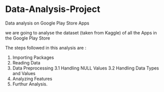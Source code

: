 # Data-Analysis-Project
Data analysis on Google Play Store Apps

we are going to analyse the dataset (taken from Kaggle) of all the Apps in the Google Play Store

The steps followed in this analysis are :
1. Importing Packages
2. Reading Data
3. Data Preprocessing
 3.1 Handling NULL Values
 3.2 Handling Data Types and Values
4. Analyzing Features
5. Furthur Analysis.
